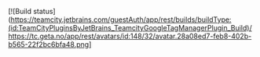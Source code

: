 
[![Build status](https://teamcity.jetbrains.com/guestAuth/app/rest/builds/buildType:(id:TeamCityPluginsByJetBrains_TeamcityGoogleTagManagerPlugin_Build)/https://tc.geta.no/app/rest/avatars/id:148/32/avatar.28a08ed7-feb8-402b-b565-22f2bc6bfa48.png]
